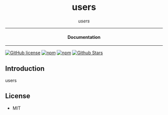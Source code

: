 

<div align="center">  
  <h1>users</h1>
</div>

<div align="center">  
<i>users</i>
</div>

---

<div align="center">
<h4>Documentation</h4>
</div>

---

[![GitHub license](https://img.shields.io/badge/license-MIT-blue.svg)](https://github.com/nostrdata/users/blob/gh-pages/LICENSE)
[![npm](https://img.shields.io/npm/v/users)](https://npmjs.com/package/users)
[![npm](https://img.shields.io/npm/dw/users.svg)](https://npmjs.com/package/users)
[![Github Stars](https://img.shields.io/github/stars/nostrdata/users.svg)](https://github.com/nostrdata/users/)

## Introduction

users

## License

- MIT
